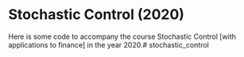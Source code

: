 # Stochastic Control (2020)

Here is some code to accompany the course Stochastic Control [with applications to finance] in the year 2020.# stochastic_control
